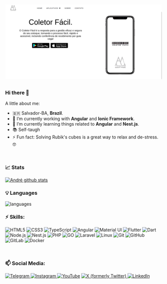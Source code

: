 ![André's GitHub Banner](./banner.png)
##

### Hi there 👋

A little about me:

- :brazil:   Salvador-BA, **Brazil**.
- 🔭   I’m currently working with **Angular** and **Ionic Framework**.
- 🌱   I’m currently learning things related to **Angular** and **Nest.js**.
- 📚   Self-taugh
- ⚡   Fun fact: Solving Rubik's cubes is a great way to relax and de-stress. 🤓
<br>


### 📈 Stats 

[![André github stats](https://github-readme-stats.vercel.app/api?username=aasouzadev&theme=gotham&show_icons=true&include_all_commits=true&count_private=true)](https://github.com/aasouzadev/github-readme-stats)

### 💡  Languages 
![languages](https://github-readme-stats.vercel.app/api/top-langs/?username=aasouzadev&layout=compact&langs_count=6&count_private=true&theme=gotham&hide=c%23)


### ⚡ Skills:
![HTML5](https://img.shields.io/badge/html%205-E34F26?style=for-the-badge&logo=html5&logoColor=white)
![CSS3](https://img.shields.io/badge/css%203-1572B6?style=for-the-badge&logo=css3&logoColor=white)
![TypeScript](https://img.shields.io/badge/typescript-3178C6?style=for-the-badge&logo=typescript&logoColor=white)
![Angular](https://img.shields.io/badge/angular-91DC47?style=for-the-badge&logo=Angular&logoColor=purple)
![Material UI](https://img.shields.io/badge/material%20ui-007FFF?style=for-the-badge&logo=mui&logoColor=white)
![Flutter](https://img.shields.io/badge/flutter-02569B?style=for-the-badge&logo=flutter&logoColor=white)
![Dart](https://img.shields.io/badge/dart-0175C2?style=for-the-badge&logo=dart&logoColor=white)
![Node.js](https://img.shields.io/badge/node-61DAFB?style=for-the-badge&logo=Node.js&logoColor=black)
![Nest.js](https://img.shields.io/badge/nest.js-E33332?style=for-the-badge&logo=Nest&logoColor=white)
![PHP](https://img.shields.io/badge/php-FFFFFF?style=for-the-badge&logo=php&logoColor=black)
![GO](https://img.shields.io/badge/go-6DB33F?style=for-the-badge&logo=go&logoColor=white)
![Laravel](https://img.shields.io/badge/laravel-6DB33F?style=for-the-badge&logo=laravel&logoColor=white)
![Linux](https://img.shields.io/badge/Linux-FCC624?style=for-the-badge&logo=linux&logoColor=black)
![Git](https://img.shields.io/badge/git-F05032?style=for-the-badge&logo=git&logoColor=white)
![GitHub](https://img.shields.io/badge/github-181717?style=for-the-badge&logo=github&logoColor=white)
![GitLab](https://img.shields.io/badge/gitlab-FC6D26?style=for-the-badge&logo=gitlab&logoColor=white)
![Docker](https://img.shields.io/badge/docker-2496ED?style=for-the-badge&logo=docker&logoColor=white)

<br>

### 📫 Social Media:

[![Telegram](https://img.shields.io/badge/André%20Souza-26A5E4?style=for-the-badge&logo=telegram&logoColor=white)
](https://t.me/aasouzadev)
[![Instagram](https://img.shields.io/badge/aasouza8-E4405F?style=for-the-badge&logo=Instagram&logoColor=white)
](https://www.instagram.com/aasouza8/)
[![YouTube](https://img.shields.io/badge/André%20Souza-FF0000?style=for-the-badge&logo=YouTube&logoColor=white)](https://www.youtube.com/channel/UCFk9SFt9JrEtEcKnlqrjmjA)
[![X (formerly Twitter)](https://img.shields.io/badge/AndrdeAlmeidaS3-000000?style=for-the-badge&logo=x&logoColor=white)
](https://twitter.com/AndrdeAlmeidaS3)
[![LinkedIn](https://img.shields.io/badge/linkedin-0A66C2?style=for-the-badge&logo=linkedin&logoColor=white)
](https://www.linkedin.com/in/andre-de-almeida-souza/)